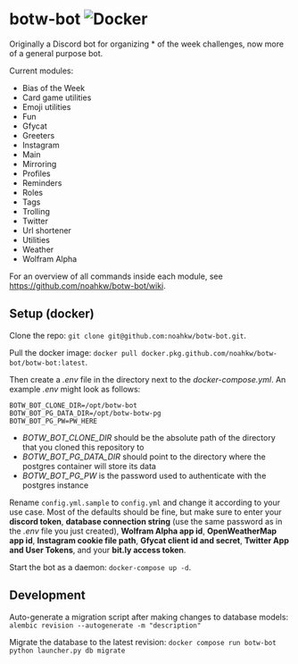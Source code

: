 # botw-bot  ![Docker](https://github.com/noahkw/botw-bot/workflows/Docker/badge.svg?branch=master)
Originally a Discord bot for organizing * of the week challenges, now more of a general purpose bot.

Current modules:
- Bias of the Week
- Card game utilities
- Emoji utilities
- Fun
- Gfycat
- Greeters
- Instagram
- Main
- Mirroring
- Profiles
- Reminders
- Roles
- Tags
- Trolling
- Twitter
- Url shortener
- Utilities
- Weather
- Wolfram Alpha

For an overview of all commands inside each module, see https://github.com/noahkw/botw-bot/wiki.

## Setup (docker)
Clone the repo: `git clone git@github.com:noahkw/botw-bot.git`.

Pull the docker image: `docker pull docker.pkg.github.com/noahkw/botw-bot/botw-bot:latest`.

Then create a *.env* file in the directory next to the *docker-compose.yml*.
An example *.env* might look as follows:

```
BOTW_BOT_CLONE_DIR=/opt/botw-bot
BOTW_BOT_PG_DATA_DIR=/opt/botw-botw-pg
BOTW_BOT_PG_PW=PW_HERE
```

- *BOTW_BOT_CLONE_DIR* should be the absolute path of the directory that you cloned this repository to
- *BOTW_BOT_PG_DATA_DIR* should point to the directory where the postgres container will store its data
- *BOTW_BOT_PG_PW* is the password used to authenticate with the postgres instance

Rename `config.yml.sample` to `config.yml` and change it according to your use case.
Most of the defaults should be fine, but make sure to enter your **discord token**,
**database connection string** (use the same password as in the *.env* file you just created),
**Wolfram Alpha app id**, **OpenWeatherMap app id**, **Instagram cookie file path**,
**Gfycat client id and secret**, **Twitter App and User Tokens**, and your **bit.ly access token**.

Start the bot as a daemon: `docker-compose up -d`.

## Development

Auto-generate a migration script after making changes to database models:
`alembic revision --autogenerate -m "description"`

Migrate the database to the latest revision:
`docker compose run botw-bot python launcher.py db migrate`
